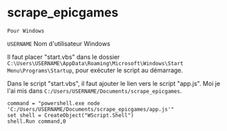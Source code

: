 # scrape_epicgames
  
    Pour Windows

`USERNAME` Nom d'utilisateur Windows

Il faut placer "start.vbs" dans le dossier `C:\Users\USERNAME\AppData\Roaming\Microsoft\Windows\Start Menu\Programs\Startup`, pour exécuter le script au démarrage.

Dans le script "start.vbs", il faut ajouter le lien vers le script "app.js". Moi je l'ai mis dans `C:/Users/USERNAME/Documents/scrape_epicgames`.
    
```vbs
command = "powershell.exe node 'C:/Users/USERNAME/Documents/scrape_epicgames/app.js'"
set shell = CreateObject("WScript.Shell")
shell.Run command,0
```
